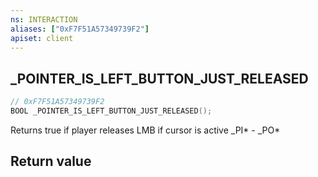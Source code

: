 ```yaml
---
ns: INTERACTION
aliases: ["0xF7F51A57349739F2"]
apiset: client
---
```

## _POINTER_IS_LEFT_BUTTON_JUST_RELEASED

```c
// 0xF7F51A57349739F2
BOOL _POINTER_IS_LEFT_BUTTON_JUST_RELEASED();
```

Returns true if player releases LMB if cursor is active
_PI* - _PO*


## Return value

